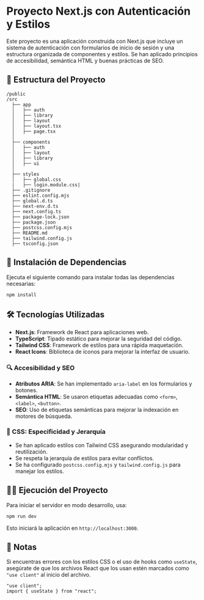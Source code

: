 # Proyecto Next.js con Autenticación y Estilos

Este proyecto es una aplicación construida con Next.js que incluye un sistema de autenticación con formularios de inicio de sesión y una estructura organizada de componentes y estilos. Se han aplicado principios de accesibilidad, semántica HTML y buenas prácticas de SEO.

## 📂 Estructura del Proyecto

```
/public
/src
  ├── app
  │   ├── auth
  │   ├── library
  │   ├── layout
  │   ├── layout.tsx
  │   ├── page.tsx
  │
  ├── components
  │   ├── auth
  │   ├── layout
  │   ├── library
  │   ├── ui
  │
  ├── styles
  │   ├── global.css
  |   ├── login.module.css|
  ├── .gitignore
  ├── eslint.config.mjs
  ├── global.d.ts
  ├── next-env.d.ts
  ├── next.config.ts
  ├── package-lock.json
  ├── package.json
  ├── postcss.config.mjs
  ├── README.md
  ├── tailwind.config.js
  ├── tsconfig.json
```

## 🚀 Instalación de Dependencias

Ejecuta el siguiente comando para instalar todas las dependencias necesarias:

```sh
npm install
```

## 🛠️ Tecnologías Utilizadas

- **Next.js**: Framework de React para aplicaciones web.
- **TypeScript**: Tipado estático para mejorar la seguridad del código.
- **Tailwind CSS**: Framework de estilos para una rápida maquetación.
- **React Icons**: Biblioteca de íconos para mejorar la interfaz de usuario.

### 🔍 Accesibilidad y SEO

- **Atributos ARIA**: Se han implementado `aria-label` en los formularios y botones.
- **Semántica HTML**: Se usaron etiquetas adecuadas como `<form>`, `<label>`, `<button>`.
- **SEO**: Uso de etiquetas semánticas para mejorar la indexación en motores de búsqueda.

### 🎨 CSS: Especificidad y Jerarquía

- Se han aplicado estilos con Tailwind CSS asegurando modularidad y reutilización.
- Se respeta la jerarquía de estilos para evitar conflictos.
- Se ha configurado `postcss.config.mjs` y `tailwind.config.js` para manejar los estilos.

## 🏃‍♂️ Ejecución del Proyecto

Para iniciar el servidor en modo desarrollo, usa:

```sh
npm run dev
```

Esto iniciará la aplicación en `http://localhost:3000`.

## 📝 Notas

Si encuentras errores con los estilos CSS o el uso de hooks como `useState`, asegúrate de que los archivos React que los usan estén marcados como `"use client"` al inicio del archivo.

```tsx
"use client";
import { useState } from "react";
```

